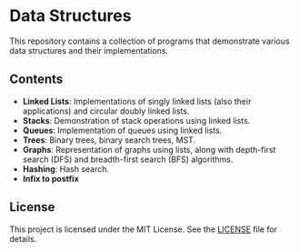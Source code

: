 # Data Structures

This repository contains a collection of programs that demonstrate various data structures and their implementations. 

## Contents

- **Linked Lists**: Implementations of singly linked lists (also their applications) and circular doubly linked lists.
- **Stacks**: Demonstration of stack operations using linked lists.
- **Queues**: Implementation of queues using linked lists.
- **Trees**: Binary trees, binary search trees, MST.
- **Graphs**: Representation of graphs using lists, along with depth-first search (DFS) and breadth-first search (BFS) algorithms.
- **Hashing**: Hash search.
- **Infix to postfix**
  
## License
This project is licensed under the MIT License. See the [LICENSE](LICENSE) file for details.
